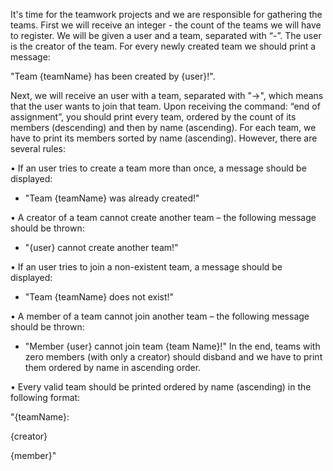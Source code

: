 It's time for the teamwork projects and we are responsible for gathering the teams. First we will receive an integer - the count of the teams we will have to register. We will be given a user and a team, separated with “-”.  The user is the creator of the team. For every newly created team we should print a message: 

"Team {teamName} has been created by {user}!".


Next, we will receive an user with a team, separated with "->", which means that the user wants to join that team. Upon receiving the command: “end of assignment”, you should print every team, ordered by the count of its members (descending) and then by name (ascending). For each team, we have to print its members sorted by name (ascending). However, there are several rules:

•	If an user tries to create a team more than once, a message should be displayed: 

-	"Team {teamName} was already created!"

•	A creator of a team cannot create another team – the following message should be thrown: 
-	"{user} cannot create another team!"

•	If an user tries to join a non-existent team, a message should be displayed: 
-	"Team {teamName} does not exist!"

•	A member of a team cannot join another team – the following message should be thrown:
-	"Member {user} cannot join team {team Name}!"
In the end, teams with zero members (with only a creator) should disband and we have to print them ordered by name in ascending order.


•	 Every valid team should be printed ordered by name (ascending) in the following format:

"{teamName}:

{creator}

{member}"
